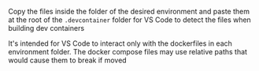Copy the files inside the folder of the desired environment and paste them at the root of the `.devcontainer` folder for VS Code to detect the files when building dev containers

It's intended for VS Code to interact only with the dockerfiles in each environment folder. The docker compose files may use relative paths that would cause them to break if moved
